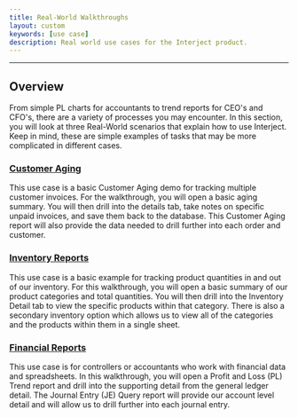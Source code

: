 ```yaml
---
title: Real-World Walkthroughs
layout: custom
keywords: [use case]
description: Real world use cases for the Interject product.
---
```

* * *

## Overview

From simple PL charts for accountants to trend reports for CEO's and CFO's, there are a variety of processes you may encounter. In this section, you will look at three Real-World scenarios that explain how to use Interject. Keep in mind, these are simple examples of tasks that may be more complicated in different cases.

### [Customer Aging](/wAbout/Customer-Aging.html)

This use case is a basic Customer Aging demo for tracking multiple customer invoices. For the walkthrough, you will open a basic aging summary. You will then drill into the details tab, take notes on specific unpaid invoices, and save them back to the database. This Customer Aging report will also provide the data needed to drill further into each order and customer.

### [Inventory Reports](/wAbout/Inventory-Reports.html)

This use case is a basic example for tracking product quantities in and out of our inventory. For this walkthrough, you will open a basic summary of our product categories and total quantities. You will then drill into the Inventory Detail tab to view the specific products within that category. There is also a secondary inventory option which allows us to view all of the categories and the products within them in a single sheet.

### [Financial Reports](/wAbout/Financial-Report.html)

This use case is for controllers or accountants who work with financial data and spreadsheets. In this walkthrough, you will open a Profit and Loss (PL) Trend report and drill into the supporting detail from the general ledger detail. The Journal Entry (JE) Query report will provide our account level detail and will allow us to drill further into each journal entry.
